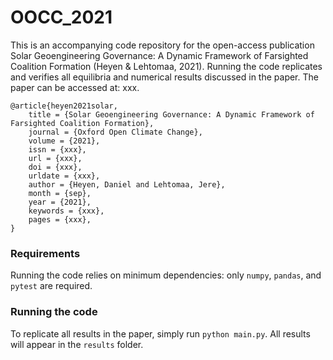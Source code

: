 # OOCC_2021

This is an accompanying code repository for the open-access publication Solar Geoengineering Governance: A Dynamic Framework of Farsighted Coalition Formation (Heyen & Lehtomaa, 2021).
Running the code replicates and verifies all equilibria and numerical results discussed in the paper.
The paper can be accessed at: xxx.

```
@article{heyen2021solar,
	title = {Solar Geoengineering Governance: A Dynamic Framework of Farsighted Coalition Formation},
    journal = {Oxford Open Climate Change},
	volume = {2021},
	issn = {xxx},
	url = {xxx},
	doi = {xxx},
	urldate = {xxx},
	author = {Heyen, Daniel and Lehtomaa, Jere},
	month = {sep},
	year = {2021},
	keywords = {xxx},
	pages = {xxx},
}
```

### Requirements
Running the code relies on minimum dependencies: only `numpy`, `pandas`, and `pytest` are required.

### Running the code
To replicate all results in the paper, simply run ```python main.py```.
All results will appear in the ```results``` folder.